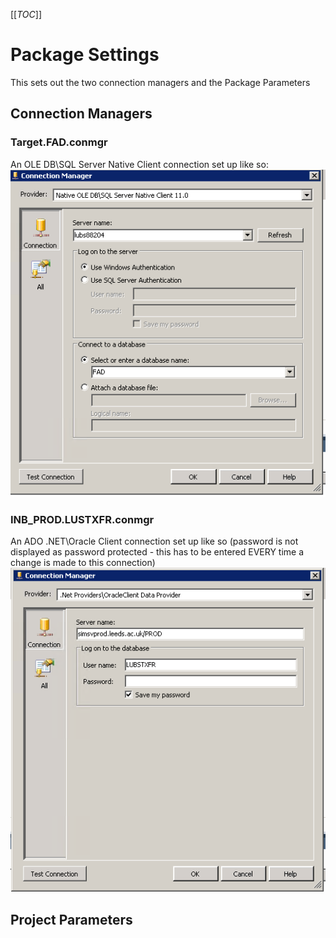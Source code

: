 [[_TOC_]]

# Package Settings

This sets out the two connection managers and the Package Parameters

## Connection Managers

### Target.FAD.conmgr

An OLE DB\SQL Server Native Client connection set up like so:
 ![Target_FAD_conmgr.PNG](/.attachments/Target_FAD_conmgr-18422a5b-5c4f-4c44-b36d-392f7902083e.PNG)

### INB_PROD.LUSTXFR.conmgr

An ADO .NET\Oracle Client connection set up like so (password is not displayed as password protected - this has to be entered EVERY time a change is made to this connection)
 ![INB_PROD_LUSTXFR_conmgr.PNG](/.attachments/INB_PROD_LUSTXFR_conmgr-7d1df574-a27f-4b87-a657-aca2e169fa6d.PNG)

## Project Parameters



